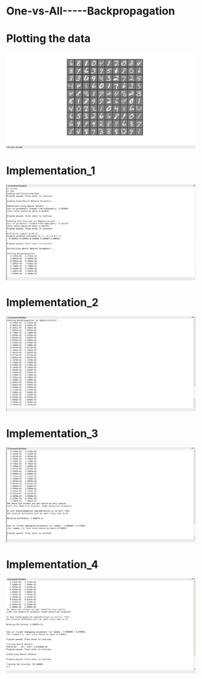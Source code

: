 # One-vs-All-----Backpropagation

# Plotting the data

![](/imgs/Digit_Classification.png)


# Implementation_1

![](/imgs/Implementation1.png)

# Implementation_2

![](/imgs/Implementation2.png)


# Implementation_3

![](/imgs/Implementation3.png)


# Implementation_4

![](/imgs/Implementation4.png)



